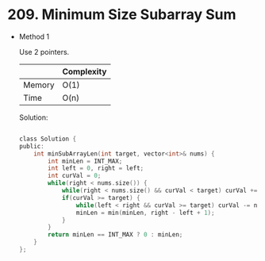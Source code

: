 # 209. Minimum Size Subarray Sum 
- Method 1

    Use 2 pointers.

    | |   Complexity  |
    | ----------- | ----------- | 
    |  Memory     | O(1) | 
    |      Time       |  O(n) | 


    Solution:

    ``` h

    class Solution {
    public:
        int minSubArrayLen(int target, vector<int>& nums) {
            int minLen = INT_MAX;
            int left = 0, right = left;
            int curVal = 0;
            while(right < nums.size()) {
                while(right < nums.size() && curVal < target) curVal += nums[right++];
                if(curVal >= target) {
                    while(left < right && curVal >= target) curVal -= nums[left++];
                    minLen = min(minLen, right - left + 1);
                }
            }
            return minLen == INT_MAX ? 0 : minLen;
        }
    };

    ```

<!-- - Method 2

    This is another method.

    | |   Complexity  |
    | ----------- | ----------- | 
    |  Memory     | O(n) | 
    |      Time       |  O(n) | 


    Solution:

    ``` h



    ```

- Additional Knowledge:
       
    Here are some additional knowledge.



<br> -->